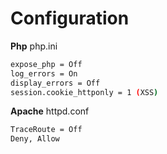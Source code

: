 # Configuration
**Php** php.ini
```sh
expose_php = Off
log_errors = On
display_errors = Off
session.cookie_httponly = 1 (XSS)
```

**Apache**
httpd.conf
```sh
TraceRoute = Off
Deny, Allow
```
